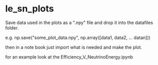 # le_sn_plots

Save data used in the plots as a ".npy" file and drop it into the datafiles folder. 

e.g. 
np.save("some_plot_data.npy", np.array([data1, data2, ... datan]))

then in a note book just import what is needed and make the plot. 

for an example look at the Efficiency_V_NeutrinoEnergy.ipynb
